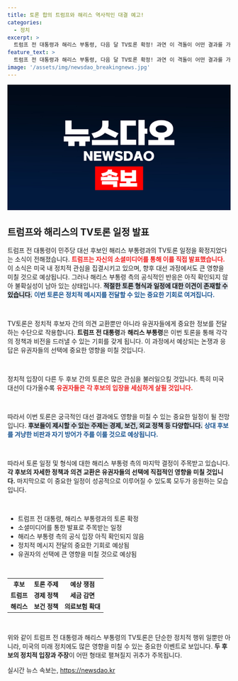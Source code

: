 ```yaml
---
title: 토론 합의 트럼프와 해리스 역사적인 대결 예고!
categories:
  - 정치
excerpt: >
  트럼프 전 대통령과 해리스 부통령, 다음 달 TV토론 확정! 과연 이 격돌이 어떤 결과를 가져올지, 모든 시선이 집중됩니다. 토론의 배경과 앞으로의 파장은? 클릭하여 확인하세요!
feature_text: >
  트럼프 전 대통령과 해리스 부통령, 다음 달 TV토론 확정! 과연 이 격돌이 어떤 결과를 가져올지, 모든 시선이 집중됩니다. 토론의 배경과 앞으로의 파장은? 클릭하여 확인하세요!
image: '/assets/img/newsdao_breakingnews.jpg'
---
```


<p><img src="/assets/img/newsdao_breakingnews.jpg" alt="pcversion 속보" /></p>

<h2 data-ke-size="size26">트럼프와 해리스의 TV토론 일정 발표</h2>

<p>트럼프 전 대통령이 민주당 대선 후보인 해리스 부통령과의 TV토론 일정을 확정지었다는 소식이 전해졌습니다. <b><span style="color: #ee2323;">트럼프는 자신의 소셜미디어를 통해 이를 직접 발표했습니다.</span></b> 이 소식은 미국 내 정치적 관심을 집결시키고 있으며, 향후 대선 과정에서도 큰 영향을 미칠 것으로 예상됩니다. 그러나 해리스 부통령 측의 공식적인 반응은 아직 확인되지 않아 불확실성이 남아 있는 상태입니다. <b><span style="background-color: #21538527;">적절한 토론 형식과 일정에 대한 이견이 존재할 수 있습니다.</span></b> <b><span style="color: #1a5490;">이번 토론은 정치적 메시지를 전달할 수 있는 중요한 기회로 여겨집니다.</span></b></p>

<p data-ke-size="size16">&nbsp;</p>

<p>TV토론은 정치적 후보자 간의 의견 교환뿐만 아니라 유권자들에게 중요한 정보를 전달하는 수단으로 작용합니다. <b>트럼프 전 대통령</b>과 <b>해리스 부통령</b>은 이번 토론을 통해 각각의 정책과 비전을 드러낼 수 있는 기회를 갖게 됩니다. 이 과정에서 예상되는 논쟁과 응답은 유권자들의 선택에 중요한 영향을 미칠 것입니다.  </p>

<p data-ke-size="size16">&nbsp;</p>

<p>정치적 입장이 다른 두 후보 간의 토론은 많은 관심을 불러일으킬 것입니다. 특히 미국 대선이 다가올수록 <b><span style="color: #ee2323;">유권자들은 각 후보의 입장을 세심하게 살필 것입니다.</span></b> </p>

<p data-ke-size="size16">&nbsp;</p>

<p>따라서 이번 토론은 궁극적인 대선 결과에도 영향을 미칠 수 있는 중요한 일정이 될 전망입니다. <b><span style="background-color: #21538527;">후보들이 제시할 수 있는 주제는 경제, 보건, 외교 정책 등 다양합니다.</span></b> <b><span style="color: #1a5490;">상대 후보를 겨냥한 비판과 자기 방어가 주를 이룰 것으로 예상됩니다.</span></b></p>

<p data-ke-size="size16">&nbsp;</p>

<p>따라서 토론 일정 및 형식에 대한 해리스 부통령 측의 마지막 결정이 주목받고 있습니다. <b>각 후보의 자세한 정책과 의견 교환은 유권자들의 선택에 직접적인 영향을 미칠 것입니다.</b> 마지막으로 이 중요한 일정이 성공적으로 이루어질 수 있도록 모두가 응원하는 모습입니다. </p>

<p data-ke-size="size16">&nbsp;</p>

<ul>
    <li>트럼프 전 대통령, 해리스 부통령과의 토론 확정</li>
    <li>소셜미디어를 통한 발표로 주목받는 일정</li>
    <li>해리스 부통령 측의 공식 입장 아직 확인되지 않음</li>
    <li>정치적 메시지 전달의 중요한 기회로 예상됨</li>
    <li>유권자의 선택에 큰 영향을 미칠 것으로 예상됨</li>
</ul>

<p data-ke-size="size16">&nbsp;</p>

<table style="width: 100%; border-collapse: collapse;">
    <tbody>
        <tr style="height: 20px;">
            <td style="text-align: center; height: 17px;"><b>후보</b></td>
            <td style="text-align: center; height: 17px;"><b>토론 주제</b></td>
            <td style="text-align: center; height: 17px;"><b>예상 쟁점</b></td>
        </tr>
        <tr style="height: 17px;">
            <td style="text-align: center; height: 17px;"><b>트럼프</b></td>
            <td style="text-align: center; height: 17px;"><b>경제 정책</b></td>
            <td style="text-align: center; height: 17px;"><b>세금 감면</b></td>
        </tr>
        <tr style="height: 17px;">
            <td style="text-align: center; height: 17px;"><b>해리스</b></td>
            <td style="text-align: center; height: 17px;"><b>보건 정책</b></td>
            <td style="text-align: center; height: 17px;"><b>의료보험 확대</b></td>
        </tr>
    </tbody>
</table>

<p data-ke-size="size16">&nbsp;</p>

<p>위와 같이 트럼프 전 대통령과 해리스 부통령의 TV토론은 단순한 정치적 행위 일뿐만 아니라, 미국의 미래 정치에도 많은 영향을 미칠 수 있는 중요한 이벤트로 보입니다. <b>두 후보의 정치적 입장과 주장</b>이 어떤 형태로 펼쳐질지 귀추가 주목됩니다.</p>
실시간 뉴스 속보는, <a href="https://newsdao.kr" rel="dofollow">https://newsdao.kr</a>


